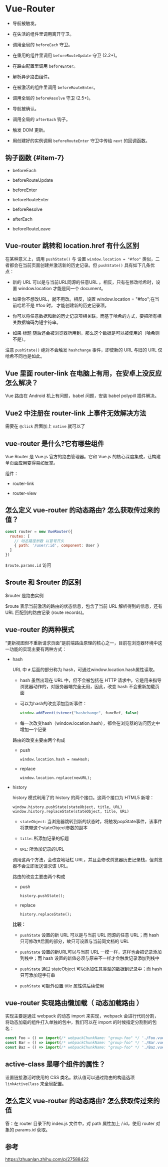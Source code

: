 # Vue-Router

* 导航被触发。

* 在失活的组件里调用离开守卫。

* 调用全局的 `beforeEach` 守卫。

* 在重用的组件里调用 `beforeRouteUpdate` 守卫 \(2.2+\)。

* 在路由配置里调用 `beforeEnter`。

* 解析异步路由组件。

* 在被激活的组件里调用 `beforeRouteEnter`。

* 调用全局的 `beforeResolve` 守卫 \(2.5+\)。

* 导航被确认。

* 调用全局的 `afterEach` 钩子。

* 触发 DOM 更新。

* 用创建好的实例调用 `beforeRouteEnter` 守卫中传给 `next` 的回调函数。

## 钩子函数 {#item-7}

* beforeEach

* beforeRouteUpdate

* beforeEnter

* beforeRouteEnter

* beforeResolve

* afterEach

* beforeRouteLeave

## Vue-router 跳转和 location.href 有什么区别

在某种意义上，调用 `pushState()` 与 设置 `window.location = "#foo"` 类似，二者都会在当前页面创建并激活新的历史记录。但 `pushState()` 具有如下几条优点：

* 新的 URL 可以是与当前URL同源的任意URL 。相反，只有在修改哈希时，设置 window.location 才能是同一个 document。

* 如果你不想改URL，就不用改。相反，设置 window.location = "#foo";在当前哈希不是 #foo 时， 才能创建新的历史记录项。

* 你可以将任意数据和新的历史记录项相关联。而基于哈希的方式，要把所有相关数据编码为短字符串。 

* 如果 标题 随后还会被浏览器所用到，那么这个数据是可以被使用的（哈希则不是）。

注意 `pushState()` 绝对不会触发 `hashchange` 事件，即使新的 URL 与旧的 URL 仅哈希不同也是如此。

## Vue 里面 router-link 在电脑上有用，在安卓上没反应怎么解决？

Vue 路由在 Android 机上有问题，babel 问题，安装 babel polypill 插件解决。

## Vue2 中注册在 router-link 上事件无效解决方法

需要在 `@click` 后面加上 `native` 就可以了

## vue-router 是什么?它有哪些组件

Vue Router 是 Vue.js 官方的路由管理器。它和 Vue.js 的核心深度集成，让构建单页面应用变得易如反掌。

组件：

* router-link

* router-view

## 怎么定义 vue-router 的动态路由? 怎么获取传过来的值？

```js
const router = new VueRouter({
  routes: [
    // 动态路径参数 以冒号开头
    { path: '/user/:id', component: User }
  ]
})

```

`$route.params.id` 访问

## $route 和 $router 的区别

$router 是路由实例

$route 表示当前激活的路由的状态信息，包含了当前 URL 解析得到的信息，还有 URL 匹配到的路由记录 (route records)。

## vue-router 的两种模式

“更新视图但不重新请求页面”是前端路由原理的核心之一，目前在浏览器环境中这一功能的实现主要有两种方式：

* hash

  URL 中 `#` 后面的部分称为 hash，可通过window.location.hash属性读取。

  * hash 虽然出现在 URL 中，但不会被包括在 HTTP 请求中。它是用来指导浏览器动作的，对服务器端完全无用，因此，改变 hash 不会重新加载页面

  * 可以为hash的改变添加监听事件：

    ```js
    window.addEventListener("hashchange", funcRef, false)
    ```

  * 每一次改变hash（window.location.hash），都会在浏览器的访问历史中增加一个记录

  路由的改变主要由两个构成

  * push

    ```
    window.location.hash = newHash;
    ```

  * replace

    ```
    window.location.replace(newURL);
    ```

* history

  history 模式利用了的 history 的两个接口。这两个接口为 HTML5 新增：

  ```
  window.history.pushState(stateObject, title, URL)
  window.history.replaceState(stateObject, title, URL)
  ```

  * `stateObject`: 当浏览器跳转到新的状态时，将触发popState事件，该事件将携带这个stateObject参数的副本

  * `title`: 所添加记录的标题

  * `URL`: 所添加记录的URL

  调用这两个方法，会改变地址栏 URL，并且会修改浏览器历史记录栈，但浏览器不会立即发送请求该 URL。

  路由的改变主要由两个构成

  * push

    ```
    history.pushState();
    ```

  * replace

    ```
    history.replaceState();
    ```

  **比较：**

  * `pushState` 设置的新 URL 可以是与当前 URL 同源的任意 URL；而 hash 只可修改#后面的部分，故只可设置与当前同文档的 URL

  * `pushState` 设置的新URL可以与当前 URL 一模一样，这样也会把记录添加到栈中；而 hash 设置的新值必须与原来不一样才会触发记录添加到栈中

  * `pushState` 通过 stateObject 可以添加任意类型的数据到记录中；而 hash 只可添加短字符串

  * `pushState` 可额外设置 title 属性供后续使用


## vue-router 实现路由懒加载（ 动态加载路由 ）

实现主要是通过 webpack 的动态 import 来实现，webpack 会进行代码分割，将动态加载的组件打入单独的包中，我们可以在 import 的时候指定分割到的包名：

```js
const Foo = () => import(/* webpackChunkName: "group-foo" */ './Foo.vue')
const Bar = () => import(/* webpackChunkName: "group-foo" */ './Bar.vue')
const Baz = () => import(/* webpackChunkName: "group-foo" */ './Baz.vue')
```

## active-class 是哪个组件的属性？

设置链接激活时使用的 CSS 类名。默认值可以通过路由的构造选项 `linkActiveClass` 来全局配置。

## 怎么定义 vue-router 的动态路由? 怎么获取传过来的值

答：在 router 目录下的 index.js 文件中，对 path 属性加上 /:id，使用 router 对象的 params.id 获取。

## 参考

https://zhuanlan.zhihu.com/p/27588422